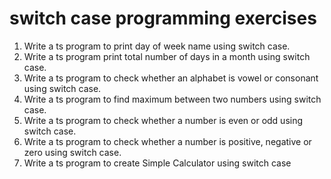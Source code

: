 # switch case programming exercises

1. Write a ts program to print day of week name using switch case.
2. Write a ts program print total number of days in a month using switch case.
3. Write a ts program to check whether an alphabet is vowel or consonant using switch case.
4. Write a ts program to find maximum between two numbers using switch case.
5. Write a ts program to check whether a number is even or odd using switch case.
6. Write a ts program to check whether a number is positive, negative or zero using switch case.
7. Write a ts program to create Simple Calculator using switch case
